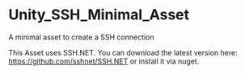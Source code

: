 # Unity_SSH_Minimal_Asset
A minimal asset to create a SSH connection


This Asset uses SSH.NET. You can download the latest version here: https://github.com/sshnet/SSH.NET
or install it via nuget.
